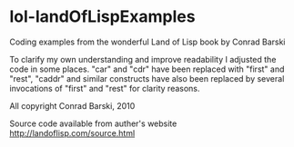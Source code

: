 # lol-landOfLispExamples
Coding examples from the wonderful Land of Lisp book by Conrad Barski

To clarify my own understanding and improve readability I adjusted the code in some places. "car" and "cdr" have been replaced with "first" and "rest", "caddr" and similar constructs have also been replaced by several invocations of "first" and "rest" for clarity reasons.


All copyright Conrad Barski, 2010

Source code available from auther's website http://landoflisp.com/source.html
